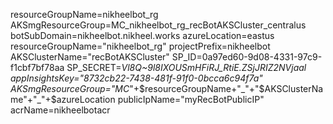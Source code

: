 resourceGroupName=nikheelbot_rg
AKSmgResourceGroup=MC_nikheelbot_rg_recBotAKSCluster_centralus
botSubDomain=nikheelbot.nikheel.works
azureLocation=eastus
resourceGroupName="nikheelbot_rg"
projectPrefix=nikheelbot
AKSClusterName="recBotAKSCluster"
SP_ID=0a97ed60-9d08-4331-97c9-f1cbf7bf78aa
SP_SECRET=_Vl8Q~9l8IXOUSmHFiRJ_RtiE.ZSjJRIZ2NVjaal
appInsightsKey="8732cb22-7438-481f-91f0-0bcca6c94f7a"
AKSmgResourceGroup="MC_"+$resourceGroupName+"_"+"$AKSClusterName"+"_"+$azureLocation
publicIpName="myRecBotPublicIP"
acrName=nikheelbotacr